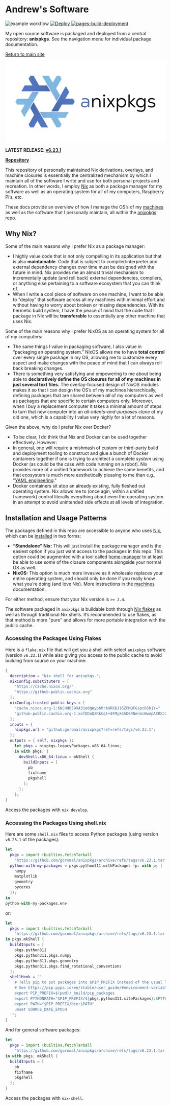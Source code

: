 # Andrew's Software

![example workflow](https://github.com/goromal/anixpkgs/actions/workflows/test.yml/badge.svg) [![Deploy](https://github.com/goromal/anixpkgs/actions/workflows/deploy.yml/badge.svg?event=push)](https://github.com/goromal/anixpkgs/actions/workflows/deploy.yml) [![pages-build-deployment](https://github.com/goromal/anixpkgs/actions/workflows/pages/pages-build-deployment/badge.svg)](https://github.com/goromal/anixpkgs/actions/workflows/pages/pages-build-deployment)

My open source software is packaged and deployed from a central repository: **anixpkgs**. See the navigation menu for individual package documentation.

[Return to main site](https://andrewtorgesen.com)

![](https://raw.githubusercontent.com/goromal/anixdata/master/data/img/anixpkgs.png "anixpkgs")

**LATEST RELEASE: [v6.23.1](https://github.com/goromal/anixpkgs/tree/v6.23.1)**

**[Repository](https://github.com/goromal/anixpkgs)**

This repository of personally maintained Nix derivations, overlays, and machine closures is essentially the centralized mechanism by which I maintain all of the software I write and use for both personal projects and recreation. In other words, I employ [Nix](https://nixos.org) as both a package manager for my software as well as an operating system for all of my computers, Raspberry Pi’s, etc.

These docs provide an overview of how I manage the OS’s of my [machines](./machines.md) as well as the software that I personally maintain, all within the [anixpkgs](https://github.com/goromal/anixpkgs) repo.

## Why Nix?

Some of the main reasons why I prefer Nix as a package manager:

- I highly value code that is not only compelling in its application but that is also **maintainable**. Code that is subject to compiler/interpreter and external dependency changes over time must be designed with the future in mind. Nix provides me an almost trivial mechanism to incrementally update (and roll back) external dependencies, compilers, or anything else pertaining to a software ecosystem that you can think of.
- When I write a cool piece of software on one machine, I want to be able to “deploy” that software across all my machines with minimal effort and without having to worry about broken or missing dependencies. With its hermetic build system, I have the peace of mind that the code that I package in Nix will be **transferable** to essentially any other machine that uses Nix.

Some of the main reasons why I prefer NixOS as an operating system for all of my computers:

- The same things I value in packaging software, I also value in “packaging an operating system.” NixOS allows me to have **total control** over every single package in my OS, allowing me to customize every aspect and make changes with the peace of mind that I can always roll back breaking changes.
- There is something very satisfying and empowering to me about being able to **declaratively define the OS closures for all of my machines in just several text files.** The overlay-focused design of NixOS modules makes it so that I can design the OS’s of my machines hierarchically, defining packages that are shared between *all* of my computers as well as packages that are specific to certain computers only. Moreover, when I buy a replacement computer it takes a minimal amount of steps to turn that new computer into an *all-intents-and-purposes clone* of my old one, which is a capability I value very highly for a lot of reasons.

Given the above, why do I prefer Nix over Docker?

- To be clear, I do think that Nix and Docker can be used together effectively. However:
- In general, one will require a mishmash of custom or third-party build and deployment tooling to construct and glue a bunch of Docker containers together if one is trying to architect a complete *system* using Docker (as could be the case with code running on a robot). Nix provides more of a unified framework to achieve the same benefits, and that ecosystem is much more aesthetically pleasing to me than e.g., "[YAML engineering](https://media.ccc.de/v/nixcon-2023-35290-nix-and-kubernetes-deployments-done-right#t=2)."
- Docker containers sit atop an already existing, fully fleshed out operating system. Nix allows me to (once agin, within a unified framework) control literally everything about even the operating system in an attempt to avoid unintended side effects at all levels of integration.

## Installation and Usage Patterns

The packages defined in this repo are accessible to anyone who uses [Nix](https://nixos.org), which can be [installed](https://nixos.org/download.html) in two forms:

- **“Standalone” Nix:** This will just install the package manager and is the easiest option if you just want access to the packages in this repo. This option could be augmented with a tool called [home-manager](https://nix-community.github.io/home-manager/) to at least be able to use *some* of the closure components alongside your normal OS as well.
- **NixOS:** This option is much more invasive as it wholesale replaces your entire operating system, and should only be done if you really know what you’re doing (and love Nix). More instructions in the [machines](./machines.md) documentation.

For either method, ensure that your Nix version is `>= 2.4`.

The software packaged in `anixpkgs` is buildable both through [Nix flakes](https://nixos.wiki/wiki/Flakes) as well as through traditional Nix shells. It’s recommended to use flakes, as that method is more "pure" and allows for more portable integration with the public cache.

### Accessing the Packages Using Flakes

Here is a `flake.nix` file that will get you a shell with select `anixpkgs` software (version `v6.23.1`) while also giving you access to the public cache to avoid building from source on your machine:

```nix
{
  description = "Nix shell for anixpkgs.";
  nixConfig.substituters = [
    "https://cache.nixos.org/"
    "https://github-public.cachix.org"
  ];
  nixConfig.trusted-public-keys = [
    "cache.nixos.org-1:6NCHdD59X431o0gWypbMrAURkbJ16ZPMQFGspcDShjY="
    "github-public.cachix.org-1:xofQDaQZRkCqt+4FMyXS5D6RNenGcWwnpAXRXJ2Y5kc="
  ];
  inputs = {
    nixpkgs.url = "github:goromal/anixpkgs?ref=refs/tags/v6.23.1";
  };
  outputs = { self, nixpkgs }:
    let pkgs = nixpkgs.legacyPackages.x86_64-linux;
    in with pkgs; {
      devShell.x86_64-linux = mkShell {
        buildInputs = [
          pb
          fixfname
          pkgshell
        ];
      };
    };
}
```

Access the packages with `nix develop`.

### Accessing the Packages Using shell.nix

Here are some `shell.nix` files to access Python packages (using version `v6.23.1` of the packages):

```nix
let
  pkgs = import (builtins.fetchTarball
    "https://github.com/goromal/anixpkgs/archive/refs/tags/v6.23.1.tar.gz") {};
  python-with-my-packages = pkgs.python311.withPackages (p: with p; [
    numpy
    matplotlib
    geometry
    pyceres
  ]);
in
python-with-my-packages.env
```

or:

```nix
let
  pkgs = import (builtins.fetchTarball
    "https://github.com/goromal/anixpkgs/archive/refs/tags/v6.23.1.tar.gz") {};
in pkgs.mkShell {
  buildInputs = [
    pkgs.python311
    pkgs.python311.pkgs.numpy
    pkgs.python311.pkgs.geometry
    pkgs.python311.pkgs.find_rotational_conventions
  ];
  shellHook = ''
    # Tells pip to put packages into $PIP_PREFIX instead of the usual locations.
    # See https://pip.pypa.io/en/stable/user_guide/#environment-variables.
    export PIP_PREFIX=$(pwd)/_build/pip_packages
    export PYTHONPATH="$PIP_PREFIX/${pkgs.python311.sitePackages}:$PYTHONPATH"
    export PATH="$PIP_PREFIX/bin:$PATH"
    unset SOURCE_DATE_EPOCH
  '';
}
```

And for general software packages:

```nix
let
  pkgs = import (builtins.fetchTarball
    "https://github.com/goromal/anixpkgs/archive/refs/tags/v6.23.1.tar.gz") {};
in with pkgs; mkShell {
  buildInputs = [
    pb
    fixfname
    pkgshell
  ];
}
```

Access the packages with `nix-shell`.
